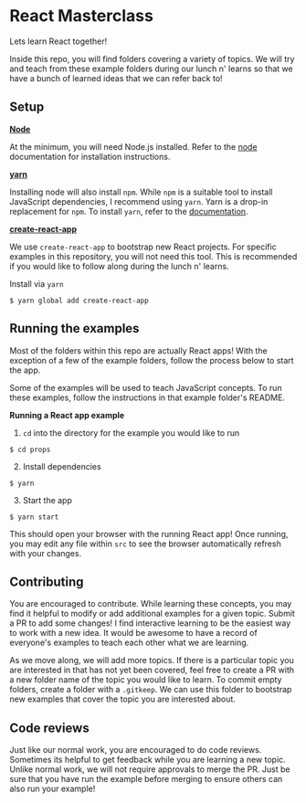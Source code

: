 # React Masterclass

Lets learn React together!

Inside this repo, you will find folders covering a variety of topics. We will
try and teach from these example folders during our lunch n' learns so that we
have a bunch of learned ideas that we can refer back to!

## Setup

[**Node**](https://nodejs.org/en/)

At the minimum, you will need Node.js installed. Refer
to the [node](https://nodejs.org/en/) documentation for installation
instructions.

[**yarn**](https://yarnpkg.com/en/)

Installing node will also install `npm`. While `npm` is a suitable tool to
install JavaScript dependencies, I recommend using `yarn`. Yarn is a drop-in
replacement for `npm`. To install `yarn`, refer to the
[documentation](https://yarnpkg.com/en/docs/install).

[**create-react-app**](https://github.com/facebookincubator/create-react-app)

We use `create-react-app` to bootstrap new React projects. For specific examples
in this repository, you will not need this tool. This is recommended if you
would like to follow along during the lunch n' learns.

Install via `yarn`

```
$ yarn global add create-react-app
```

## Running the examples

Most of the folders within this repo are actually React apps! With the exception
of a few of the example folders, follow the process below to start the app.

Some of the examples will be used to teach JavaScript concepts. To run these
examples, follow the instructions in that example folder's README.

**Running a React app example**

1. `cd` into the directory for the example you would like to run

```
$ cd props
```

2. Install dependencies

```
$ yarn
```

3. Start the app

```
$ yarn start
```

This should open your browser with the running React app! Once running, you may
edit any file within `src` to see the browser automatically refresh with your
changes.

## Contributing

You are encouraged to contribute. While learning these concepts, you may find it
helpful to modify or add additional examples for a given topic. Submit a PR to
add some changes! I find interactive learning to be the easiest way to work with
a new idea. It would be awesome to have a record of everyone's examples to teach
each other what we are learning.

As we move along, we will add more topics. If there is a particular topic you
are interested in that has not yet been covered, feel free to create a PR with a
new folder name of the topic you would like to learn. To commit empty folders,
create a folder with a `.gitkeep`. We can use this folder to bootstrap new
examples that cover the topic you are interested about.

## Code reviews

Just like our normal work, you are encouraged to do code reviews. Sometimes its
helpful to get feedback while you are learning a new topic. Unlike normal work,
we will not require approvals to merge the PR. Just be sure that you have run
the example before merging to ensure others can also run your example!
